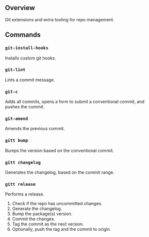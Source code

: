 ## Overview

Git extensions and extra tooling for repo management.

## Commands

### `git-install-hooks`

Installs custom git hooks.

### `git-lint`

Lints a commit message.

### `git-c`

Adds all commits, opens a form to submit a conventional commit, and pushes the commit.

### `git-amend`

Amends the previous commit.

### `gitt bump`

Bumps the version based on the conventional commit.

### `gitt changelog`

Generates the changelog, based on the commit range.

### `gitt release`

Performs a release.

1. Check if the repo has uncommitted changes.
2. Generate the changelog.
3. Bump the package(s) version.
4. Commit the changes.
5. Tag the commit as the next version.
6. Optionally, push the tag and the commit to origin.
